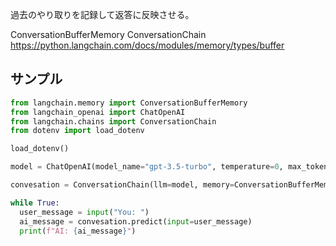 過去のやり取りを記録して返答に反映させる。

ConversationBufferMemory
ConversationChain
https://python.langchain.com/docs/modules/memory/types/buffer

## サンプル

```python
from langchain.memory import ConversationBufferMemory
from langchain_openai import ChatOpenAI
from langchain.chains import ConversationChain
from dotenv import load_dotenv

load_dotenv()

model = ChatOpenAI(model_name="gpt-3.5-turbo", temperature=0, max_tokens=100)

convesation = ConversationChain(llm=model, memory=ConversationBufferMemory(), verbose=True)

while True:
  user_message = input("You: ")
  ai_message = convesation.predict(input=user_message)
  print(f"AI: {ai_message}")
```